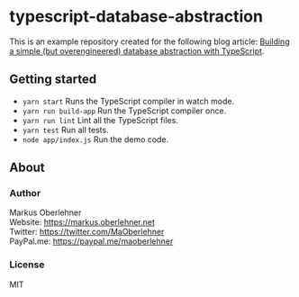 # typescript-database-abstraction
This is an example repository created for the following blog article: [Building a simple (but overengineered) database abstraction with TypeScript](https://markus.oberlehner.net/blog/2017/03/building-a-simple-database-abstraction-with-typescript/).

## Getting started
- `yarn start` Runs the TypeScript compiler in watch mode.
- `yarn run build-app` Run the TypeScript compiler once.
- `yarn run lint` Lint all the TypeScript files.
- `yarn test` Run all tests.
- `node app/index.js` Run the demo code.

## About
### Author
Markus Oberlehner  
Website: https://markus.oberlehner.net  
Twitter: https://twitter.com/MaOberlehner  
PayPal.me: https://paypal.me/maoberlehner

### License
MIT
